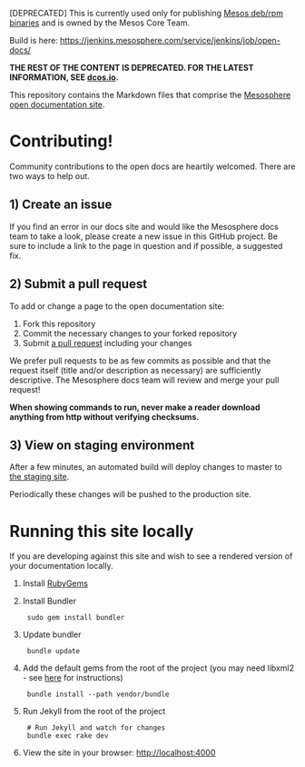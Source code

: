 [DEPRECATED] This is currently used only for publishing [Mesos deb/rpm binaries](open.mesosphere.com/downloads/mesos) and is owned by the Mesos Core Team.

Build is here: https://jenkins.mesosphere.com/service/jenkins/job/open-docs/

**THE REST OF THE CONTENT IS DEPRECATED. FOR THE LATEST INFORMATION, SEE <a href="dcos.io">dcos.io</a>.**

This repository contains the Markdown files that comprise the [Mesosphere open documentation site](http://open.mesosphere.com).

# Contributing!

Community contributions to the open docs are heartily welcomed.  There are two ways to help out.

## 1) Create an issue

If you find an error in our docs site and would like the Mesosphere docs team to take a look, please create a new issue in this GitHub project. Be sure to include a link to the page in question and if possible, a suggested fix.

## 2) Submit a pull request

To add or change a page to the open documentation site:

1. Fork this repository
2. Commit the necessary changes to your forked repository
3. Submit [a pull request](https://help.github.com/articles/using-pull-requests/) including your changes

We prefer pull requests to be as few commits as possible and that the request itself (title and/or description as necessary) are sufficiently descriptive. The Mesosphere docs team will review and merge your pull request!

**When showing commands to run, never make a reader download anything from http without verifying checksums.**


## 3) View on staging environment

After a few minutes, an automated build will deploy changes to master to [the staging site](http://open-staging.mesosphere.com.s3-website-us-east-1.amazonaws.com/).

Periodically these changes will be pushed to the production site.

# Running this site locally

If you are developing against this site and wish to see a rendered version of your documentation locally.

1. Install [RubyGems](https://rubygems.org/pages/download)
2. Install Bundler

        sudo gem install bundler
3. Update bundler

		bundle update
4. Add the default gems from the root of the project (you may need libxml2 - see [here](http://nokogiri.org/tutorials/installing_nokogiri.html) for instructions)

        bundle install --path vendor/bundle
5. Run Jekyll from the root of the project

        # Run Jekyll and watch for changes
        bundle exec rake dev
6. View the site in your browser: [http://localhost:4000](http://localhost:4000)
